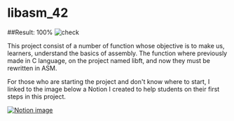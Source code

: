 # libasm_42

##Result: 100%  ![check](https://upload.wikimedia.org/wikipedia/commons/thumb/e/e0/Check_green_icon.svg/18px-Check_green_icon.svg.png)

This project consist of a number of function whose objective is to make us, learners, understand the basics of assembly. The function where previously made in C language, on the project named libft, and now they must be rewritten in ASM.



For those who are starting the project and don't know where to start, I linked to the image below a Notion I created to help students on their first steps in this project.

[![Notion image](https://www.notion.so/image/https%3A%2F%2Fwww.notion.so%2Fimages%2Fpage-cover%2Fmet_william_morris_1875.jpg?table=collection&id=1b072d43-3182-4375-be0b-f778781dfa70&width=400&userId=5b013cad-aa07-4a9f-a51e-6ce3cadd9c2c&cache=v2)](https://www.notion.so/Libasm-4c594fad42da40c7ab042c96edce9cae)


